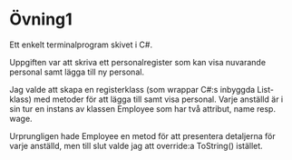 # Övning1

Ett enkelt terminalprogram skivet i C#.

Uppgiften var att skriva ett personalregister som kan visa nuvarande personal 
samt lägga till ny personal.

Jag valde att skapa en registerklass (som wrappar C#:s inbyggda List-klass) med 
metoder för att lägga till samt visa personal. Varje anställd är i sin tur en 
instans av klassen Employee som har två attribut, name resp. wage. 

Urprungligen hade Employee en metod för att presentera detaljerna för varje anställd, 
men till slut valde jag att override:a ToString() istället.
